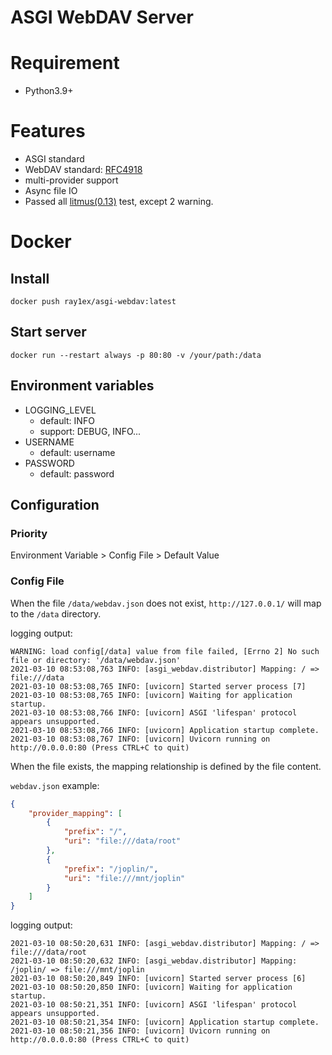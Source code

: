 # ASGI WebDAV Server

# Requirement

- Python3.9+

# Features

- ASGI standard
- WebDAV standard: [RFC4918](https://www.ietf.org/rfc/rfc4918.txt)
- multi-provider support
- Async file IO
- Passed all [litmus(0.13)](http://www.webdav.org/neon/litmus) test, except 2
  warning.


# Docker

## Install

```shell
docker push ray1ex/asgi-webdav:latest
```

## Start server

```shell
docker run --restart always -p 80:80 -v /your/path:/data
```

## Environment variables

- LOGGING_LEVEL
    - default: INFO
    - support: DEBUG, INFO...
- USERNAME
    - default: username
- PASSWORD
    - default: password

## Configuration

### Priority

Environment Variable > Config File > Default Value

### Config File

When the file `/data/webdav.json` does not exist, `http://127.0.0.1/` will map
to the `/data` directory.

logging output:

```text
WARNING: load config[/data] value from file failed, [Errno 2] No such file or directory: '/data/webdav.json'
2021-03-10 08:53:08,763 INFO: [asgi_webdav.distributor] Mapping: / => file:///data
2021-03-10 08:53:08,765 INFO: [uvicorn] Started server process [7]
2021-03-10 08:53:08,765 INFO: [uvicorn] Waiting for application startup.
2021-03-10 08:53:08,766 INFO: [uvicorn] ASGI 'lifespan' protocol appears unsupported.
2021-03-10 08:53:08,766 INFO: [uvicorn] Application startup complete.
2021-03-10 08:53:08,767 INFO: [uvicorn] Uvicorn running on http://0.0.0.0:80 (Press CTRL+C to quit)
```

When the file exists, the mapping relationship is defined by the file content.

`webdav.json` example:

```json
{
    "provider_mapping": [
        {
            "prefix": "/",
            "uri": "file:///data/root"
        },
        {
            "prefix": "/joplin/",
            "uri": "file:///mnt/joplin"
        }
    ]
}
```

logging output:

```text
2021-03-10 08:50:20,631 INFO: [asgi_webdav.distributor] Mapping: / => file:///data/root
2021-03-10 08:50:20,632 INFO: [asgi_webdav.distributor] Mapping: /joplin/ => file:///mnt/joplin
2021-03-10 08:50:20,849 INFO: [uvicorn] Started server process [6]
2021-03-10 08:50:20,850 INFO: [uvicorn] Waiting for application startup.
2021-03-10 08:50:21,351 INFO: [uvicorn] ASGI 'lifespan' protocol appears unsupported.
2021-03-10 08:50:21,354 INFO: [uvicorn] Application startup complete.
2021-03-10 08:50:21,356 INFO: [uvicorn] Uvicorn running on http://0.0.0.0:80 (Press CTRL+C to quit)
```
